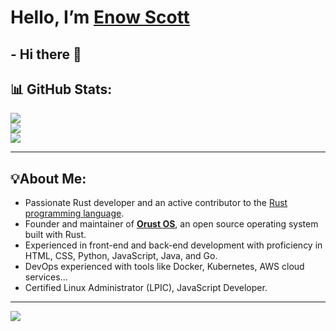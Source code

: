 # Hello, I’m [Enow Scott](https://github.com/Blindspot22)
## -  Hi there 👋

## 📊 GitHub Stats:
![](https://github-readme-stats.vercel.app/api?username=Blindspot22&theme=react&hide_border=false&include_all_commits=false&count_private=false)<br/>
![](https://github-readme-streak-stats.herokuapp.com/?user=Blindspot22&theme=react&hide_border=false)<br/>
![](https://github-readme-stats.vercel.app/api/top-langs/?username=Blindspot22&theme=react&hide_border=false&include_all_commits=false&count_private=false&layout=compact)

---
## **💡About Me**:
- Passionate Rust developer and an active contributor to the [Rust programming language](https://github.com/rust-lang/rust).
- Founder and maintainer of [**Orust OS**](https://github.com/orust-org/orust-OS), an open source operating system built with Rust.
- Experienced in front-end and back-end development with proficiency in HTML, CSS, Python, JavaScript, Java, and Go.
- DevOps experienced with tools like Docker, Kubernetes, AWS cloud services...
- Certified Linux Administrator (LPIC), JavaScript Developer.

---
[![](https://visitcount.itsvg.in/api?id=freeCodeCamp&icon=0&color=0)](https://visitcount.itsvg.in)

<!-- Proudly created with GPRM ( https://gprm.itsvg.in ) -->


